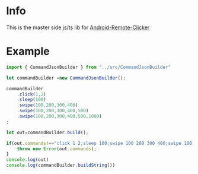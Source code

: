 # Info

This is the master side js/ts lib for [Android-Remote-Clicker](https://github.com/aaadddfgh/Android-Remote-Clicker)

# Example
``` js
import { CommandJsonBuilder } from "../src/CommandJsonBuilder"

let commandBuilder =new CommandJsonBuilder();

commandBuilder
    .click(1,2)
    .sleep(100)
    .swipe(100,200,300,400)
    .swipe(100,200,300,400,500)
    .swipe(100,200,300,400,500,1000)
;

let out=commandBuilder.build();

if(out.commands!=="click 1 2;sleep 100;swipe 100 200 300 400;swipe 100 200 300 400 500;swipe 100 200 300 400 500 1000;"){
    throw new Error(out.commands);
}
console.log(out)
console.log(commandBuilder.buildString())

```